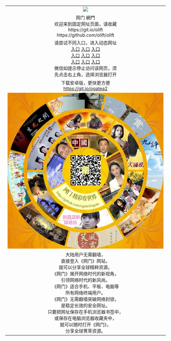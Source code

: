 <table>
  <tr>
    <td align=center><img src="https://cloud.githubusercontent.com/assets/11880933/13434984/f430fae2-e012-11e5-814f-c2df1e82b247.jpg" /></td>
  </tr>
  <tr>
    <td align=center>网门 網門<br/>
      欢迎来到固定网址页面，请收藏<br/>
      https://git.io/olift<br/>
      https://github.com/olift/olift<br/>
    </td>
  </tr>
  <tr>
    <td align=center>请尝试不同入口，进入动态网址<br/>
      <a href="https://s3-us-west-1.amazonaws.com/ogaten/show.htm?from=oLift">入口</a>
      <a href="https://s3.us-east-2.amazonaws.com/ogateh/show.htm?from=oLift">入口</a>
      <a href="https://s3.eu-west-2.amazonaws.com/ogatel/show.htm?from=oLift">入口</a><br/>
      <a href="https://s3.ap-south-1.amazonaws.com/ogatem/show.htm?from=oLift">入口</a>
      <a href="https://s3.ap-northeast-2.amazonaws.com/ogates/show.htm?from=oLift">入口</a>
      <a href="https://s3-ap-northeast-1.amazonaws.com/ogatet/show.htm?from=oLift">入口</a><br/>
      <a href="https://s3.eu-central-1.amazonaws.com/ogatef/show.htm?from=oLift">入口</a>
      <a href="https://s3.ca-central-1.amazonaws.com/ogatec/show.htm?from=oLift">入口</a>
      <a href="https://s3-ap-southeast-2.amazonaws.com/ogatey/show.htm?from=oLift">入口</a><br/>
      微信如提示停止访问该网页，须<br/>
      先点击右上角，选择浏览器打开<br/>
    </td>
  </tr>
  <tr>
    <td align=center>
      下载安卓版，更快更方便<br/><a href="https://raw.githubusercontent.com/olift/olift/master/oGate.apk">https://git.io/ogatea2</a><br/>
    </td>
  </tr>
  <tr>
    <td align=center><img src="https://raw.githubusercontent.com/olift/olift/master/oGate_640.jpg"/></td>
  </tr>
  <tr>
    <td align=center>
大陆用户无需翻墙，<br/>
直接登入《网门》网站，<br/>就可以分享全球精粹资源。<br/>
《网门》揭开网络时代的新视角，<br/>引领网络时代的新风尚。<br/>
《网门》适合手机、平板、电脑等<br/>所有网络终端用户。<br/>
《网门》无需翻墙突破网络封锁，<br/>是稳定长效的安全网址。<br/>
只要把网址保存在手机浏览器书签中，<br/>或保存在电脑浏览器收藏夹中，<br/>
就可以随时打开《网门》，<br/>
分享全球菁萃资源。<br/></td>
  </tr>
</table>
